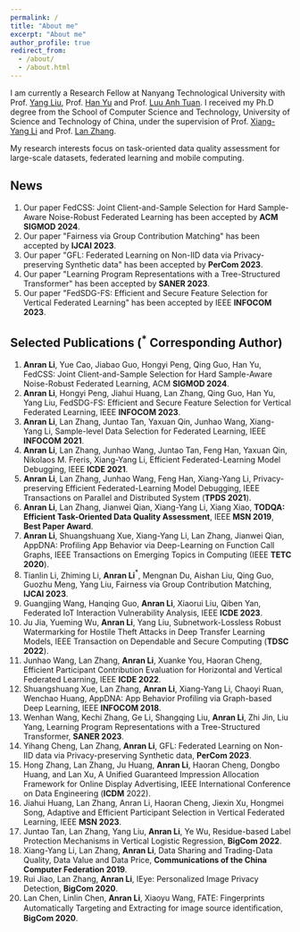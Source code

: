 ```yaml
---
permalink: /
title: "About me"
excerpt: "About me"
author_profile: true
redirect_from: 
  - /about/
  - /about.html
---
```

I am currently a Research Fellow at Nanyang Technological University with Prof. [Yang Liu](https://personal.ntu.edu.sg/yangliu/), Prof. [Han Yu](https://personal.ntu.edu.sg/han.yu/) and Prof. [Luu Anh Tuan](https://tuanluu.github.io/). I received my Ph.D degree from the School of Computer Science and Technology, University of Science and Technology of China, under the supervision of Prof. [Xiang-Yang Li](http://staff.ustc.edu.cn/~xiangyangli/index.html) and Prof. [Lan Zhang](http://cs.ustc.edu.cn/2020/0706/c23235a460088/page.htm). 

My research interests focus on task-oriented data quality assessment for large-scale datasets, federated learning and mobile computing. 


News
------
1. Our paper FedCSS: Joint Client-and-Sample Selection for Hard Sample-Aware Noise-Robust Federated Learning has been accepted by **ACM SIGMOD 2024**.
2. Our paper "Fairness via Group Contribution Matching" has been accepted by **IJCAI 2023**.
3. Our paper "GFL: Federated Learning on Non-IID data via Privacy-preserving Synthetic data" has been accepted by **PerCom 2023**.
4. Our paper "Learning Program Representations with a Tree-Structured Transformer" has been accepted by **SANER 2023**.
5. Our paper "FedSDG-FS: Efficient and Secure Feature Selection for Vertical Federated Learning" has been accepted by IEEE **INFOCOM 2023**.

Selected Publications ($^*$ Corresponding Author)
------
1. **Anran Li**, Yue Cao, Jiabao Guo, Hongyi Peng, Qing Guo, Han Yu, FedCSS: Joint Client-and-Sample Selection for Hard Sample-Aware Noise-Robust Federated Learning, ACM **SIGMOD 2024**.
2. **Anran Li**, Hongyi Peng, Jiahui Huang, Lan Zhang, Qing Guo, Han Yu, Yang Liu, FedSDG-FS: Efficient and Secure Feature Selection for Vertical Federated Learning,  IEEE **INFOCOM 2023**.
3. **Anran Li**, Lan Zhang, Juntao Tan, Yaxuan Qin, Junhao Wang, Xiang-Yang Li, Sample-level Data Selection for Federated Learning, IEEE **INFOCOM 2021**.
4. **Anran Li**, Lan Zhang, Junhao Wang, Juntao Tan, Feng Han, Yaxuan Qin, Nikolaos M. Freris, Xiang-Yang Li, Efficient Federated-Learning Model Debugging, IEEE **ICDE 2021**.
5. **Anran Li**, Lan Zhang, Junhao Wang, Feng Han, Xiang-Yang Li, Privacy-preserving Efficient Federated-Learning Model Debugging, IEEE Transactions on Parallel and Distributed System (**TPDS 2021**).
6. **Anran Li**, Lan Zhang, Jianwei Qian, Xiang-Yang Li, Xiang Xiao, **TODQA: Efficient Task-Oriented Data Quality Assessment**, IEEE **MSN 2019**, **Best Paper Award**.
7. **Anran Li**, Shuangshuang Xue, Xiang-Yang Li, Lan Zhang, Jianwei Qian, AppDNA: Profiling App Behavior via Deep-Learning on Function Call Graphs, IEEE Transactions on Emerging Topics in Computing (IEEE **TETC 2020**).
8. Tianlin Li, Zhiming Li, **Anran Li**$^*$, Mengnan Du, Aishan Liu, Qing Guo, Guozhu Meng, Yang Liu, Fairness via Group Contribution Matching,  **IJCAI 2023**.
9. Guangjing Wang, Hanqing Guo, **Anran Li**, Xiaorui Liu, Qiben Yan, Federated IoT Interaction Vulnerability Analysis, IEEE **ICDE 2023**.
10. Ju Jia, Yueming Wu, **Anran Li**, Yang Liu, Subnetwork-Lossless Robust Watermarking for Hostile Theft Attacks in Deep Transfer Learning Models, IEEE Transaction on Dependable and Secure Computing (**TDSC 2022**).
11. Junhao Wang, Lan Zhang, **Anran Li**, Xuanke You, Haoran Cheng, Efficient Participant Contribution Evaluation for Horizontal and Vertical Federated Learning, IEEE **ICDE 2022**.
12. Shuangshuang Xue, Lan Zhang, **Anran Li**, Xiang-Yang Li, Chaoyi Ruan, Wenchao Huang, AppDNA: App Behavior Profiling via Graph-based Deep Learning, IEEE **INFOCOM 2018**.
13. Wenhan Wang, Kechi Zhang, Ge Li, Shangqing Liu, **Anran Li**, Zhi Jin, Liu Yang, Learning Program Representations with a Tree-Structured Transformer, **SANER 2023**.
14. Yihang Cheng, Lan Zhang, **Anran Li**, GFL: Federated Learning on Non-IID data via Privacy-preserving Synthetic data, **PerCom 2023**.
15. Hong Zhang, Lan Zhang, Ju Huang, **Anran Li**, Haoran Cheng, Dongbo Huang, and Lan Xu, A Unified Guaranteed Impression Allocation Framework for Online Display Advertising, IEEE International Conference on Data Engineering (**ICDM** 2022).
16. Jiahui Huang, Lan Zhang, Anran Li, Haoran Cheng, Jiexin Xu, Hongmei Song, Adaptive and Efficient Participant Selection in Vertical Federated Learning, IEEE **MSN 2023**.
17. Juntao Tan, Lan Zhang, Yang Liu, **Anran Li**, Ye Wu, Residue-based Label Protection Mechanisms in Vertical Logistic Regression,  **BigCom 2022**.
18. Xiang-Yang Li, Lan Zhang, **Anran Li**, Data Sharing and Trading-Data Quality, Data Value and Data Price, **Communications of the China Computer Federation 2019**.
19. Rui Jiao, Lan Zhang, **Anran Li**, IEye: Personalized Image Privacy Detection, **BigCom 2020**.
20. Lan Chen, Linlin Chen, **Anran Li**, Xiaoyu Wang, FATE: Fingerprints Automatically Targeting and Extracting for image source identiﬁcation, **BigCom 2020**.






